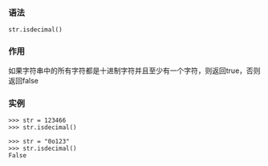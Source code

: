 ### 语法

```
str.isdecimal()
```

### 作用

如果字符串中的所有字符都是十进制字符并且至少有一个字符，则返回true，否则返回false

### 实例

```
>>> str = 123466
>>> str.isdecimal()

>>> str = "0o123"
>>> str.isdecimal()
False
```



